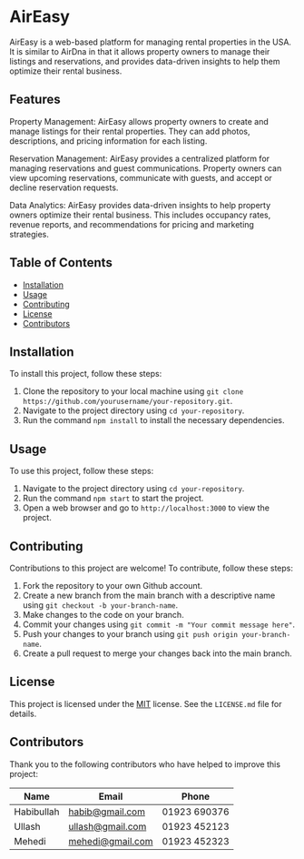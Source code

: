 # AirEasy

AirEasy is a web-based platform for managing rental properties in the USA. It is similar to AirDna in that it allows property owners to manage their listings and 
reservations, and provides data-driven insights to help them optimize their rental business.

## Features
Property Management: AirEasy allows property owners to create and manage listings for their rental properties. They can add photos, descriptions, and pricing information for each listing.

Reservation Management: AirEasy provides a centralized platform for managing reservations and guest communications. Property owners can view upcoming reservations, communicate with guests, and accept or decline reservation requests.

Data Analytics: AirEasy provides data-driven insights to help property owners optimize their rental business. This includes occupancy rates, revenue reports, and recommendations for pricing and marketing strategies.

## Table of Contents
- [Installation](#installation)
- [Usage](#usage)
- [Contributing](#contributing)
- [License](#license)
- [Contributors](#contributors)

## Installation

To install this project, follow these steps:

1. Clone the repository to your local machine using `git clone https://github.com/yourusername/your-repository.git`.
2. Navigate to the project directory using `cd your-repository`.
3. Run the command `npm install` to install the necessary dependencies.

## Usage

To use this project, follow these steps:

1. Navigate to the project directory using `cd your-repository`.
2. Run the command `npm start` to start the project.
3. Open a web browser and go to `http://localhost:3000` to view the project.

## Contributing

Contributions to this project are welcome! To contribute, follow these steps:

1. Fork the repository to your own Github account.
2. Create a new branch from the main branch with a descriptive name using `git checkout -b your-branch-name`.
3. Make changes to the code on your branch.
4. Commit your changes using `git commit -m "Your commit message here"`.
5. Push your changes to your branch using `git push origin your-branch-name`.
6. Create a pull request to merge your changes back into the main branch.

## License

This project is licensed under the [MIT](https://opensource.org/licenses/MIT) license. See the `LICENSE.md` file for details.

## Contributors

Thank you to the following contributors who have helped to improve this project:

| Name          | Email           | Phone           |
| ------------- | --------------- | --------------- |
| Habibullah    | habib@gmail.com  | 01923 690376   |
| Ullash | ullash@gmail.com|  01923 452123   |
| Mehedi | mehedi@gmail.com|  01923 452323   |
